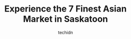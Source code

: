 ---
layout: ampstory
image: https://i0.wp.com/www.auto.or.id/wp-content/uploads/2023/06/on-your-way-confectionery-fresh-grocery-0-saskatoon-1686324784.jpeg?resize=640,853
author: techidn
featured: false
description: Saskatoon, Saskatchewan, Canada is a haven for Asian Market enthusiasts, boasting an impressive array of 7 top-notch establishments. Whether youre a seasoned connoisseur or simply curious t
title: Experience the 7 Finest Asian Market in Saskatoon
cover:
   title: Experience the 7 Finest Asian Market in Saskatoon
   subtitle: AUTO.OR.ID
   background: https://www.auto.or.id/wp-content/uploads/2023/06/on-your-way-confectionery-fresh-grocery-0-saskatoon-1686324784.jpeg

pages: 
 - layout: thirds
   top: <h1>#1 Great Asian Market Saskatoon East Store</h1>
   bottom: "<p>Some of the items are not in this store, like dried fished, and some ingredients for Vietnam, Thailands dishes. But on the other hand, the ingredients for Korea, Japan</p>"
   background: https://www.auto.or.id/wp-content/uploads/2023/06/on-your-way-confectionery-fresh-grocery-1-saskatoon-1686324786.jpeg
   backgroundblur: true
 - layout: thirds
   top: <h1>#2 Market of Asia</h1>
   bottom: "<p>2513 Dawes Ave, Saskatoon, SK S7M 5S9, Canada</p>"
   background: https://www.auto.or.id/wp-content/uploads/2023/06/on-your-way-confectionery-fresh-grocery-2-saskatoon-1686324786.jpeg
   cta:
      link: https://www.auto.or.id/experience-the-7-finest-asian-market-in-saskatoon/
      text: Experience the 7 Finest Asian Market in Saskatoon
 - layout: thirds
   top: <h1>#3 K-Market</h1>
   bottom: "<p>14-705 Central Ave, Saskatoon, SK S7N 3A4, Canada</p>"
   background: https://images.unsplash.com/photo-1513219872556-78665cfff8bb?ixlib=rb-4.0.3&ixid=MnwxMjA3fDB8MHxwaG90by1wYWdlfHx8fGVufDB8fHx8&auto=format&fit=crop&w=640&h=853&q=80
   cta:
      link: https://www.auto.or.id/experience-the-7-finest-asian-market-in-saskatoon/
      text: Experience the 7 Finest Asian Market in Saskatoon
 - layout: thirds
   top: <h1>#4 MOA Market of Asia East</h1>
   bottom: "<p>1115 Grosvenor Ave, Saskatoon, SK S7H 4G2, Canada</p>"
   background: https://images.unsplash.com/photo-1522120177514-2b16ebe5634d?ixlib=rb-4.0.3&ixid=MnwxMjA3fDB8MHxwaG90by1wYWdlfHx8fGVufDB8fHx8&auto=format&fit=crop&w=640&h=853&q=80
   cta:
      link: https://www.auto.or.id/experience-the-7-finest-asian-market-in-saskatoon/
      text: Experience the 7 Finest Asian Market in Saskatoon
 - layout: thirds
   top: <h1>#5 Eastern Market</h1>
   bottom: "<p>218 Avenue B S D, Saskatoon, SK S7M 1M4, Canada</p>"
   background: https://images.unsplash.com/photo-1510883056135-32472f0e11b8?ixlib=rb-4.0.3&ixid=MnwxMjA3fDB8MHxwaG90by1wYWdlfHx8fGVufDB8fHx8&auto=format&fit=crop&w=640&h=853&q=80
   cta:
      link: https://www.auto.or.id/experience-the-7-finest-asian-market-in-saskatoon/
      text: Experience the 7 Finest Asian Market in Saskatoon
 - layout: thirds
   top: <h1>#6 Savor Supermarket and Halal Meat (West)</h1>
   bottom: "<p>901 22 St W, Saskatoon, SK S7M 0R9, Canada</p>"
   background: https://images.unsplash.com/photo-1596179570006-e6b11fac059b?ixlib=rb-4.0.3&ixid=MnwxMjA3fDB8MHxwaG90by1wYWdlfHx8fGVufDB8fHx8&auto=format&fit=crop&w=640&h=853&q=80
   cta:
      link: https://www.auto.or.id/experience-the-7-finest-asian-market-in-saskatoon/
      text: Experience the 7 Finest Asian Market in Saskatoon
 - layout: thirds
   top: <h1>#7 ABC Market Asian Food</h1>
   bottom: "<p>405 Circle Dr E #9, Saskatoon, SK S7K 4B4, Canada</p>"
   background: https://images.unsplash.com/photo-1567808291548-fc3ee04dbcf0?ixlib=rb-4.0.3&ixid=MnwxMjA3fDB8MHxwaG90by1wYWdlfHx8fGVufDB8fHx8&auto=format&fit=crop&w=640&h=853&q=80
   cta:
      link: https://www.auto.or.id/experience-the-7-finest-asian-market-in-saskatoon/
      text: Experience the 7 Finest Asian Market in Saskatoon
 - layout: thirds
   middle: Continue reading...
   background: https://images.unsplash.com/photo-1532245128003-3db26c775465?ixlib=rb-4.0.3&ixid=MnwxMjA3fDB8MHxwaG90by1wYWdlfHx8fGVufDB8fHx8&auto=format&fit=crop&w=640&h=853&q=80
   cta:
      link: https://www.auto.or.id/experience-the-7-finest-asian-market-in-saskatoon/
      text: Experience the 7 Finest Asian Market in Saskatoon

---
